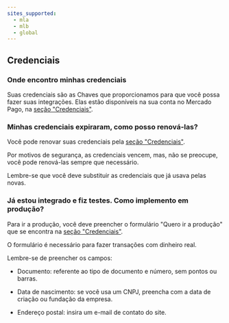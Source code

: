 ```yaml
---
sites_supported:
  - mla
  - mlb
  - global
---
```


## Credenciais

### Onde encontro minhas credenciais

Suas credenciais são as Chaves que proporcionamos para que você possa fazer suas integrações. Elas estão disponíveis na sua conta no Mercado Pago, na [seção "Credenciais"](https://www.mercadopago.com/mlb/account/credentials).

### Minhas credenciais expiraram, como posso renová-las?

Você pode renovar suas credenciais pela [seção "Credenciais"](https://www.mercadopago.com/mlb/account/credentials).

Por motivos de segurança, as credenciais vencem, mas, não se preocupe, você pode renová-las sempre que necessário.

Lembre-se que você deve substituir as credenciais que já usava pelas novas.

### Já estou integrado e fiz testes. Como implemento em produção?

Para ir a produção, você deve preencher o formulário "Quero ir a produção" que se encontra na [seção "Credenciais"](https://www.mercadopago.com/mla/account/credentials).

O formulário é necessário para fazer transações com dinheiro real.

Lembre-se de preencher os campos:

- Documento: referente ao tipo de documento e número, sem pontos ou barras.

- Data de nascimento: se você usa um CNPJ, preencha com a data de criação ou fundação da empresa.

- Endereço postal: insira um e-mail de contato do site.